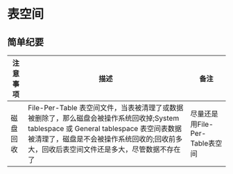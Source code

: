 # 表空间

## 简单纪要
|注意事项|描述|备注|
|-|-|-|
|磁盘回收|File-Per-Table 表空间文件，当表被清理了或数据被删除了，那么磁盘会被操作系统回收掉;System tablespace 或 General tablespace 表空间表数据被清理了，磁盘是不会被操作系统回收的;回收前多大，回收后表空间文件还是多大，尽管数据不存在了|尽量还是用File-Per-Table表空间|
